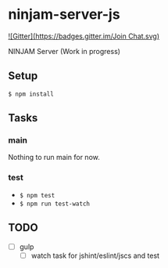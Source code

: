 ninjam-server-js
================
[![Gitter](https://badges.gitter.im/Join Chat.svg)](https://gitter.im/teamikl/ninjam-server-js?utm_source=badge&utm_medium=badge&utm_campaign=pr-badge)

NINJAM Server (Work in progress)


## Setup

```
$ npm install
```

## Tasks

### main

 Nothing to run main for now.

### test

- `$ npm test`
- `$ npm run test-watch`

## TODO

- [ ] gulp
  - [ ] watch task for jshint/eslint/jscs and test
